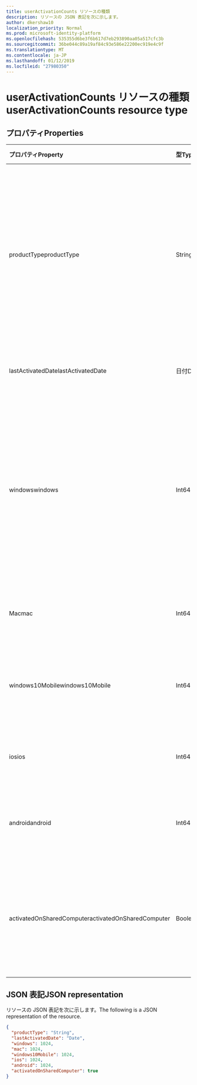 ```yaml
---
title: userActivationCounts リソースの種類
description: リソースの JSON 表記を次に示します。
author: dkershaw10
localization_priority: Normal
ms.prod: microsoft-identity-platform
ms.openlocfilehash: 535355d6be3f6b617d7eb293890aa05a517cfc3b
ms.sourcegitcommit: 36be044c89a19af84c93e586e22200ec919e4c9f
ms.translationtype: MT
ms.contentlocale: ja-JP
ms.lasthandoff: 01/12/2019
ms.locfileid: "27980350"
---
```

# <a name="useractivationcounts-resource-type"></a><span data-ttu-id="b998b-103">userActivationCounts リソースの種類</span><span class="sxs-lookup"><span data-stu-id="b998b-103">userActivationCounts resource type</span></span>

## <a name="properties"></a><span data-ttu-id="b998b-104">プロパティ</span><span class="sxs-lookup"><span data-stu-id="b998b-104">Properties</span></span>

| <span data-ttu-id="b998b-105">プロパティ</span><span class="sxs-lookup"><span data-stu-id="b998b-105">Property</span></span>          | <span data-ttu-id="b998b-106">型</span><span class="sxs-lookup"><span data-stu-id="b998b-106">Type</span></span>   | <span data-ttu-id="b998b-107">説明</span><span class="sxs-lookup"><span data-stu-id="b998b-107">Description</span></span>                              |
| :---------------- | :----- | ---------------------------------------- |
| <span data-ttu-id="b998b-108">productType</span><span class="sxs-lookup"><span data-stu-id="b998b-108">productType</span></span>       | <span data-ttu-id="b998b-109">String</span><span class="sxs-lookup"><span data-stu-id="b998b-109">String</span></span> | <span data-ttu-id="b998b-110">「Office 365 用リソース"、「プロジェクト クライアント」など、製品の種類または"Office 365"の Visio Pro です。</span><span class="sxs-lookup"><span data-stu-id="b998b-110">The product type, such as "Office 365 ProPlus", "Project Client", or "Visio Pro for Office 365".</span></span> |
| <span data-ttu-id="b998b-111">lastActivatedDate</span><span class="sxs-lookup"><span data-stu-id="b998b-111">lastActivatedDate</span></span> | <span data-ttu-id="b998b-112">日付</span><span class="sxs-lookup"><span data-stu-id="b998b-112">Date</span></span>   | <span data-ttu-id="b998b-113">最新のアクティブ化の日付です。</span><span class="sxs-lookup"><span data-stu-id="b998b-113">The date of the latest activation.</span></span>       |
| <span data-ttu-id="b998b-114">windows</span><span class="sxs-lookup"><span data-stu-id="b998b-114">windows</span></span>           | <span data-ttu-id="b998b-115">Int64</span><span class="sxs-lookup"><span data-stu-id="b998b-115">Int64</span></span>  | <span data-ttu-id="b998b-116">[Windows のライセンス認証の数です。</span><span class="sxs-lookup"><span data-stu-id="b998b-116">The activation count on Windows.</span></span> <span data-ttu-id="b998b-117">この数値には、任意の Windows コンピューターですべてのアクティブ化が含まれます。</span><span class="sxs-lookup"><span data-stu-id="b998b-117">This number includes every activation on any Windows computer.</span></span> |
| <span data-ttu-id="b998b-118">Mac</span><span class="sxs-lookup"><span data-stu-id="b998b-118">mac</span></span>               | <span data-ttu-id="b998b-119">Int64</span><span class="sxs-lookup"><span data-stu-id="b998b-119">Int64</span></span>  | <span data-ttu-id="b998b-120">Mac OS のライセンス認証の数です。</span><span class="sxs-lookup"><span data-stu-id="b998b-120">The activation count on Mac OS.</span></span>          |
| <span data-ttu-id="b998b-121">windows10Mobile</span><span class="sxs-lookup"><span data-stu-id="b998b-121">windows10Mobile</span></span>   | <span data-ttu-id="b998b-122">Int64</span><span class="sxs-lookup"><span data-stu-id="b998b-122">Int64</span></span>  | <span data-ttu-id="b998b-123">ライセンス認証カウント 10 の Windows のモバイルです。</span><span class="sxs-lookup"><span data-stu-id="b998b-123">The activation count on Windows 10 mobile.</span></span> |
| <span data-ttu-id="b998b-124">ios</span><span class="sxs-lookup"><span data-stu-id="b998b-124">ios</span></span>               | <span data-ttu-id="b998b-125">Int64</span><span class="sxs-lookup"><span data-stu-id="b998b-125">Int64</span></span>  | <span data-ttu-id="b998b-126">IOS のライセンス認証の数です。</span><span class="sxs-lookup"><span data-stu-id="b998b-126">The activation count on iOS.</span></span>             |
| <span data-ttu-id="b998b-127">android</span><span class="sxs-lookup"><span data-stu-id="b998b-127">android</span></span>           | <span data-ttu-id="b998b-128">Int64</span><span class="sxs-lookup"><span data-stu-id="b998b-128">Int64</span></span>  | <span data-ttu-id="b998b-129">Android デバイス上のアクティブ化の数。</span><span class="sxs-lookup"><span data-stu-id="b998b-129">The activation count on an Android device.</span></span>  |
| <span data-ttu-id="b998b-130">activatedOnSharedComputer</span><span class="sxs-lookup"><span data-stu-id="b998b-130">activatedOnSharedComputer</span></span>   | <span data-ttu-id="b998b-131">Boolean</span><span class="sxs-lookup"><span data-stu-id="b998b-131">Boolean</span></span> | <span data-ttu-id="b998b-132">ユーザーが共有する前にコンピューターに製品を使用する場合は true にします。</span><span class="sxs-lookup"><span data-stu-id="b998b-132">True if the user used the product on a shared computer before.</span></span> |

## <a name="json-representation"></a><span data-ttu-id="b998b-133">JSON 表記</span><span class="sxs-lookup"><span data-stu-id="b998b-133">JSON representation</span></span>

<span data-ttu-id="b998b-134">リソースの JSON 表記を次に示します。</span><span class="sxs-lookup"><span data-stu-id="b998b-134">The following is a JSON representation of the resource.</span></span>

<!-- {
  "blockType": "resource",
  "@odata.type": "microsoft.graph.userActivationCounts"
} -->

```json
{
  "productType": "String", 
  "lastActivatedDate": "Date", 
  "windows": 1024, 
  "mac": 1024, 
  "windows10Mobile": 1024, 
  "ios": 1024, 
  "android": 1024,
  "activatedOnSharedComputer": true 
}
```
